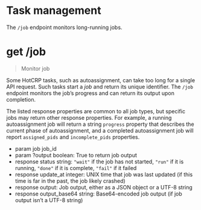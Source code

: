 # Task management

The `/job` endpoint monitors long-running jobs.


# get /job

> Monitor job

Some HotCRP tasks, such as autoassignment, can take too long for a single API
request. Such tasks start a *job* and return its unique identifier. The `/job`
endpoint monitors the job’s progress and can return its output upon
completion.

The listed response properties are common to all job types, but specific jobs
may return other response properties. For example, a running autoassignment
job will return a string `progress` property that describes the current phase
of autoassignment, and a completed autoassignment job will report
`assigned_pids` and `incomplete_pids` properties.

* param job job_id
* param ?output boolean: True to return job output
* response status string: `"wait"` if the job has not started, `"run"` if it is running, `"done"` if it is complete, `"fail"` if it failed
* response update_at integer: UNIX time that job was last updated (if this time is far in the past, the job likely crashed)
* response output: Job output, either as a JSON object or a UTF-8 string
* response output_base64 string: Base64-encoded job output (if job output isn’t a UTF-8 string)
